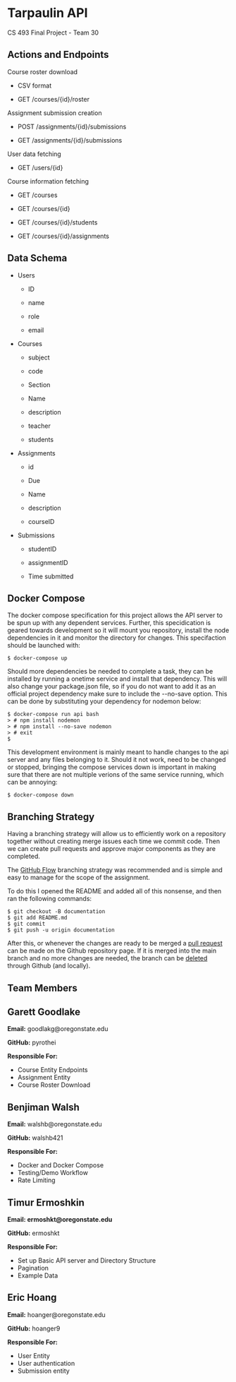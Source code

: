 # Tarpaulin API

CS 493 Final Project - Team 30

## Actions and Endpoints

Course roster download

-   CSV format

-   GET /courses/{id}/roster

Assignment submission creation

-   POST /assignments/{id}/submissions

-   GET /assignments/{id}/submissions

User data fetching

-   GET /users/{id}

Course information fetching

-   GET /courses

-   GET /courses/{id}

-   GET /courses/{id}/students

-   GET /courses/{id}/assignments

## Data Schema

-   Users

    -   ID

    -   name

    -   role

    -   email

-   Courses

    -   subject

    -   code

    -   Section

    -   Name

    -   description

    -   teacher

    -   students

-   Assignments

    -   id

    -   Due

    -   Name

    -   description

    -   courseID

-   Submissions

    -   studentID

    -   assignmentID

    -   Time submitted

## Docker Compose 

The docker compose specification for this project allows the API server to be spun up with any dependent services. 
Further, this specidication is geared towards development so it will mount you repository, install the node dependencies in it and monitor the directory for changes. This specifaction should be launched with:
```
$ docker-compose up
```
Should more dependencies be needed to complete a task, they can be installed by running a onetime service and install that dependency. 
This will also change your package.json file, so if you do not want to add it as an official project dependency make sure to include the --no-save option. This can be done by substituting your dependency for nodemon below: 

```
$ docker-compose run api bash
> # npm install nodemon
> # npm install --no-save nodemon
> # exit
$
```
This development environment is mainly meant to handle changes to the api server and any files belonging to it. 
Should it not work, need to be changed or stopped, bringing the compose services down is important in making sure that there are not multiple verions of the same service running, which can be annoying: 

```
$ docker-compose down
```

## Branching Strategy

Having a branching strategy will allow us to efficiently work on a repository together without creating merge issues each time we commit code. Then we can create pull requests and approve major components as they are completed. 

The [GitHub Flow](https://docs.github.com/en/get-started/quickstart/github-flow) branching strategy was recommended and is simple and easy to manage for the scope of the assignment. 

To do this I opened the README and added all of this nonsense, and then ran the following commands: 

```
$ git checkout -B documentation
$ git add README.md 
$ git commit
$ git push -u origin documentation

```

After this, or whenever the changes are ready to be merged a [pull request](https://github.com/osu-cs493-sp22/final-project-team-30/pulls) can be made on the Github repository page. If it is merged into the main branch and no more changes are needed, the branch can be [deleted](https://github.com/osu-cs493-sp22/final-project-team-30/branches) through Github (and locally).

## Team Members

Garett Goodlake
---------------

**Email:** goodlakg\@oregonstate.edu

**GitHub:** pyrothei

**Responsible For:**
- Course Entity Endpoints
- Assignment Entity
- Course Roster Download

Benjiman Walsh
--------------

**Email:** walshb\@oregonstate.edu

**GitHub:** walshb421

**Responsible For:**

- Docker and Docker Compose
- Testing/Demo Workflow
- Rate Limiting

Timur Ermoshkin
---------------

**Email: ermoshkt\@oregonstate.edu**

**GitHub:** ermoshkt

**Responsible For:**

- Set up Basic API server and Directory Structure
- Pagination
- Example Data


Eric Hoang
----------

**Email:** hoanger\@oregonstate.edu

**GitHub:** hoanger9

**Responsible For:**

- User Entity
- User authentication
- Submission entity
